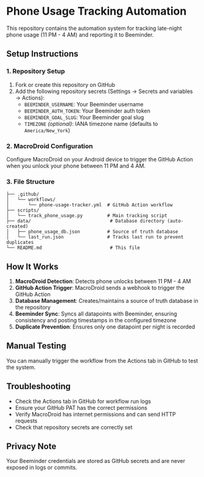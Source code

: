 # Phone Usage Tracking Automation

This repository contains the automation system for tracking late-night phone usage (11 PM - 4 AM) and reporting it to Beeminder.

## Setup Instructions

### 1. Repository Setup
1. Fork or create this repository on GitHub
2. Add the following repository secrets (Settings → Secrets and variables → Actions):
   - `BEEMINDER_USERNAME`: Your Beeminder username
   - `BEEMINDER_AUTH_TOKEN`: Your Beeminder auth token
   - `BEEMINDER_GOAL_SLUG`: Your Beeminder goal slug
   - `TIMEZONE` *(optional)*: IANA timezone name (defaults to `America/New_York`)

### 2. MacroDroid Configuration
Configure MacroDroid on your Android device to trigger the GitHub Action when you unlock your phone between 11 PM and 4 AM.

### 3. File Structure
```
├── .github/
│   └── workflows/
│       └── phone-usage-tracker.yml  # GitHub Action workflow
├── scripts/
│   └── track_phone_usage.py         # Main tracking script
├── data/                             # Database directory (auto-created)
│   ├── phone_usage_db.json          # Source of truth database
│   └── last_run.json                # Tracks last run to prevent duplicates
└── README.md                         # This file
```

## How It Works

1. **MacroDroid Detection**: Detects phone unlocks between 11 PM - 4 AM
2. **GitHub Action Trigger**: MacroDroid sends a webhook to trigger the GitHub Action
3. **Database Management**: Creates/maintains a source of truth database in the repository
4. **Beeminder Sync**: Syncs all datapoints with Beeminder, ensuring consistency and posting timestamps in the configured timezone
5. **Duplicate Prevention**: Ensures only one datapoint per night is recorded

## Manual Testing

You can manually trigger the workflow from the Actions tab in GitHub to test the system.

## Troubleshooting

- Check the Actions tab in GitHub for workflow run logs
- Ensure your GitHub PAT has the correct permissions
- Verify MacroDroid has internet permissions and can send HTTP requests
- Check that repository secrets are correctly set

## Privacy Note

Your Beeminder credentials are stored as GitHub secrets and are never exposed in logs or commits.
